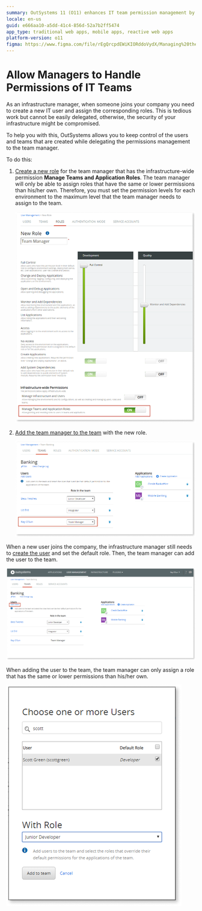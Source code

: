 ```yaml
---
summary: OutSystems 11 (O11) enhances IT team permission management by enabling infrastructure managers to delegate role assignments to team managers.
locale: en-us
guid: e666aa10-a5dd-41c4-856d-52a7b2ff5474
app_type: traditional web apps, mobile apps, reactive web apps
platform-version: o11
figma: https://www.figma.com/file/rEgQrcpdEWiKIORddoVydX/Managing%20the%20Applications%20Lifecycle?node-id=267:79
---
```


# Allow Managers to Handle Permissions of IT Teams

As an infrastructure manager, when someone joins your company you need to create a new IT user and assign the corresponding roles. This is tedious work but cannot be easily delegated, otherwise, the security of your infrastructure might be compromised.

To help you with this, OutSystems allows you to keep control of the users and teams that are created while delegating the permissions management to the team manager.

To do this:

1. [Create a new role](create-an-it-role.md#create-a-new-role) for the team manager that has the infrastructure-wide permission **Manage Teams and Application Roles**. The team manager will only be able to assign roles that have the same or lower permissions than his/her own. Therefore, you must set the permission levels for each environment to the maximum level that the team manager needs to assign to the team.  

    ![Screenshot of the process to create a new role for team managers in OutSystems](images/managers-handle-teams-new-role-lt.png "Creating a New Role for Team Managers")

1. [Add the team manager to the team](create-an-it-team.md#add-it-users-to-the-team) with the new role.  

    ![Interface showing how to add a team manager to an IT team in OutSystems](images/managers-handle-teams-add-to-team-lt.png "Adding a Team Manager to the Team")

When a new user joins the company, the infrastructure manager still needs to [create the user](create-an-it-user.md) and set the default role. Then, the team manager can add the user to the team.

![Step-by-step guide for an infrastructure manager to add a new IT user in OutSystems](images/managers-handle-teams-add-users-lt.png "Infrastructure Manager Adding a New User")

When adding the user to the team, the team manager can only assign a role that has the same or lower permissions than his/her own.

![Procedure for a team manager to assign roles to a new user within their permission level in OutSystems](images/managers-handle-teams-add-user-role-lt.png "Team Manager Assigning a Role to a New User")